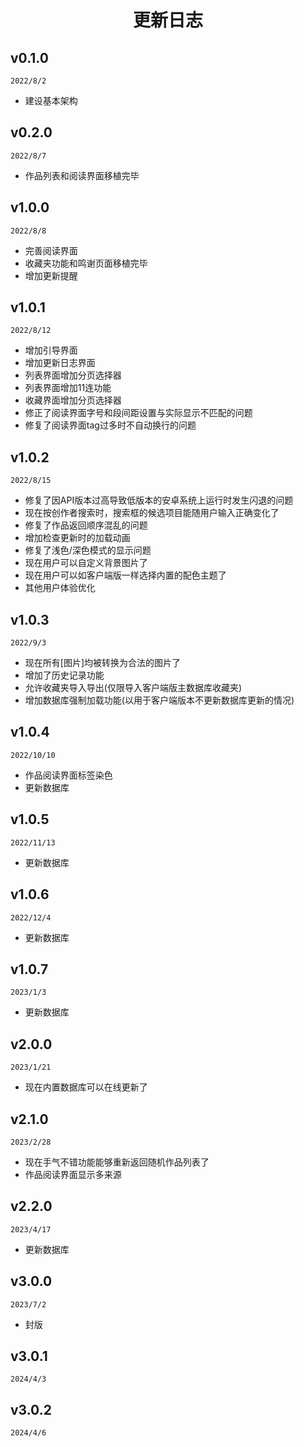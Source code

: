 <h1 align="center">更新日志</h1>

## v0.1.0
`2022/8/2`

- 建设基本架构

## v0.2.0
`2022/8/7`

- 作品列表和阅读界面移植完毕

## v1.0.0
`2022/8/8`

- 完善阅读界面
- 收藏夹功能和鸣谢页面移植完毕
- 增加更新提醒

## v1.0.1
`2022/8/12`

- 增加引导界面
- 增加更新日志界面
- 列表界面增加分页选择器
- 列表界面增加11连功能
- 收藏界面增加分页选择器
- 修正了阅读界面字号和段间距设置与实际显示不匹配的问题
- 修复了阅读界面tag过多时不自动换行的问题

## v1.0.2
`2022/8/15`

- 修复了因API版本过高导致低版本的安卓系统上运行时发生闪退的问题
- 现在按创作者搜索时，搜索框的候选项目能随用户输入正确变化了
- 修复了作品返回顺序混乱的问题
- 增加检查更新时的加载动画
- 修复了浅色/深色模式的显示问题
- 现在用户可以自定义背景图片了
- 现在用户可以如客户端版一样选择内置的配色主题了
- 其他用户体验优化

## v1.0.3
`2022/9/3`

- 现在所有[图片]均被转换为合法的图片了
- 增加了历史记录功能
- 允许收藏夹导入导出(仅限导入客户端版主数据库收藏夹)
- 增加数据库强制加载功能(以用于客户端版本不更新数据库更新的情况)

## v1.0.4
`2022/10/10`

- 作品阅读界面标签染色
- 更新数据库

## v1.0.5
`2022/11/13`

- 更新数据库

## v1.0.6
`2022/12/4`

- 更新数据库

## v1.0.7
`2023/1/3`

- 更新数据库

## v2.0.0
`2023/1/21`

- 现在内置数据库可以在线更新了

## v2.1.0
`2023/2/28`

- 现在手气不错功能能够重新返回随机作品列表了
- 作品阅读界面显示多来源

## v2.2.0
`2023/4/17`

- 更新数据库

## v3.0.0
`2023/7/2`

- 封版

## v3.0.1
`2024/4/3`

## v3.0.2
`2024/4/6`
